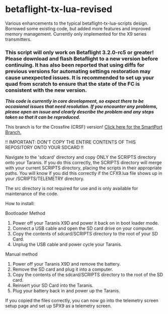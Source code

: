 # betaflight-tx-lua-revised
Various enhancements to the typical betaflight-tx-lua-scripts design.  Borrowed some existing code, but added more features and improved memory management.  Currently only implemented for the X9 series transmitters.

### This script will only work on Betaflight 3.2.0-rc5 or greater!  Please download and flash Betaflight to a new version before continuing.  It has also been reported that using diffs for previous versions for automating settings restoration may cause unexpected issues.  It is recommended to set up your quad from scratch to ensure that the state of the FC is consistent with the new version.

***This code is currently in core development, so expect there to be occasional issues that need resolution.  If you encounter any problems, please open an issue and clearly describe the problem and any steps taken so that it can be reproduced.***

This branch is for the Crossfire (CRSF) version!  [Click here for the SmartPort Branch.](https://github.com/codecae/betaflight-tx-lua-revised)

!! IMPORTANT: DON'T COPY THE ENTIRE CONTENTS OF THIS REPOSITORY ONTO YOUR SDCARD !!

Navigate to the 'sdcard' directory and copy ONLY the SCRIPTS directory onto your Taranis.  If you do this correctly, the SCRIPTS directory will merge with your current SCRIPTS directory,  placing the scripts in their appropriate paths.  You will know if you did this correctly if the CFX9.lua file shows up in your /SCRIPTS/TELEMETRY directory.

The src directory is not required for use and is only available for maintenance of the code.

How to install:

Bootloader Method
1. Power off your Taranis X9D and power it back on in boot loader mode.
2. Connect a USB cable and open the SD card drive on your computer.
3. Copy the contents of sdcard/SCRIPTS directory to the root of your SD Card. 
4. Unplug the USB cable and power cycle your Taranis.

Manual method
1. Power off your Taranis X9D and remove the battery.
2. Remove the SD card and plug it into a computer.
3. Copy the contents of the sdcard/SCRIPTS directory to the root of the SD card.
4. Reinsert your SD Card into the Taranis.
5. Plug your battery back in and power up the Taranis.

If you copied the files correctly, you can now go into the telemetry screen setup page and set up SPX9 as a telemetry screen.
